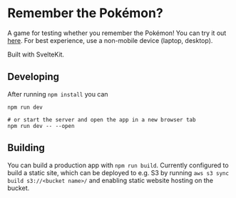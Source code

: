 # Remember the Pokémon?
A game for testing whether you remember the Pokémon! You can try it out [here](http://remember-the-pokemon.s3-website-eu-west-1.amazonaws.com/). For best experience, use a non-mobile device (laptop, desktop).

Built with SvelteKit.

## Developing
After running `npm install` you can
```
npm run dev

# or start the server and open the app in a new browser tab
npm run dev -- --open
```

## Building
You can build a production app with `npm run build`. Currently configured to build a static site, which can be deployed to e.g. S3 by running `aws s3 sync build s3://<bucket name>/` and enabling static website hosting on the bucket.
 